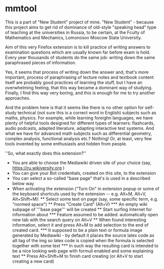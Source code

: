 # mmtool

This is a part of "New Student" project of mine. "New Student" - because this project aims to get rid of dominance of old-style "speaking head" type of teaching at the universities in Russia, to be certain, at the Fculty of Mathematics and Mechanics, Lomonosov Moscow State University. 

Aim of this very Firefox extension is to kill practice of writing answers to examination questions which are usually known far before exam is hold. Every year thousands of students do the same job: writing down the same paraphrased pieces of information.

Yes, it seems that process of writing down the answer and, that's more important, process of paraphrasing of lecture notes and textbook content itself are probably good practices of learning the stuff, but I have an overwhelming feeling, that this way became a dominant way of studying. Finally, I find this way very boring, and this is enough for me to try another approaches.

And the problem here is that it seems like there is no other option for self-study technical (not sure this is a correct word in English) subjects such as maths, physics. For example, while learning foreighn languages, we have plenty of helpful tools designed for different types of learners: flashcards, audio podcasts, adapted literature, adapting interactive test systems. And what we have for advanced math subjects such as differential geometry, complex analysis, functional analysis etc.? Nothing! Or, at least, very few tools invented by some enthusiasts and hidden from people.

''So, what exactly does this extension?''
* You are able to choose the Mediawiki driven site of your choice (say, https://ru.wikiversity.org )
* You can give your Bot credentials, created on this site, to the extension
* You can select a so-called "base page" that's is used in a described below way
* When activating the extension ("Turn On" in extension popup or some of the keyboard shortcuts used by the extension -- e.g. Alt+M, Alt+V, Alt+Shift+M):
** Select some text on page (say, some specific term, e.g. "normed space")
** Press "Create Card" (Alt+V)
*** An empty wiki subpage of '''base page''' will be created
** Start surfing Internet for information about
*** Feature assumed to be added: automatically open new tab with the search query on Alt+V
** When found interesting information, select it and press Alt+M to add selection to the end of created card.
*** It supposed to be a plain text or formula image generated by Mediawiki - by default it places the source latex code as alt tag of the img so latex code is copied when the formula is selected together with some text
*** In such way the resulting card is intended to be a nice looking web page with formuli enabled and some explaining text
** Press Alt+Shift+M to finish card creating (or Alt+V to start creating a new card)

